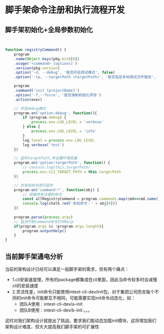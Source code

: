 # 脚手架命令注册和执行流程开发

## 脚手架初始化+全局参数初始化

```js


function registryCommand() {
    program
    .name(Object.keys(pkg.bin)[0])
    .usage('<command> [options]')
    .version(pkg.version)
    .option('-d, --debug', '是否开启调试模式', false)
    .option('-tp, --targerPath <targetPath>', '是否指定本地调试文件路径', '')

    program
    .command('init [projectName]')
    .option('-f,--force', '是否强制初始化项目')
    .action(exec)

    // 开启debug模式
    program.on('option:debug', function(){
        if (program.debug) {
            process.env.LOG_LEVEL = 'verbose'
        } else {
            process.env.LOG_LEVEL = 'info'
        }
        log.level = process.env.LOG_LEVEL
        log.verbose('test')
    })

    // 监听targetPath,并设置环境变量
    program.on('option:targerPath', function() {
        // console.log(this.targerPath)
        process.env.CLI_TARGET_PATH = this.targerPath
    })

    // 对未知命令进行监听
    program.on('command:*', function(obj) {
        // 获取所有注册的命令
        const allRegistryCommand = program.commands.map(cmd=>cmd.name())
        console.log(chalk.red('未知命令：' + obj[0]))
    })
   
    program.parse(process.argv)
    // 监测不到command命令打印help
    if(program.args && !program.args.length){
        program.outputHelp()
    }
}

```

## 当前脚手架通电分析

当前的架构设计已经可以满足一般脚手架的需求，但有两个痛点：

- 1.cli安装速度慢，所有的package都集成在cli里面，因此当命令较多时会减慢cli的安装速度
- 2.灵活性差，init命令只能使用intest-cli-dev/init包，对于集团公司而言每个不同的init命令可能都互不相同，可能需要实现init命令动态化，如：
   - 团队A使用：intest-cli-dev/a-init
   - 团队B使用：intest-cli-dev/b-init
   。。。

这时对我们架构设计就提出了挑战，要求我们能动态加载init模块，这将增加我们架构设计难度，但大大提高我们脚手架的可扩展性